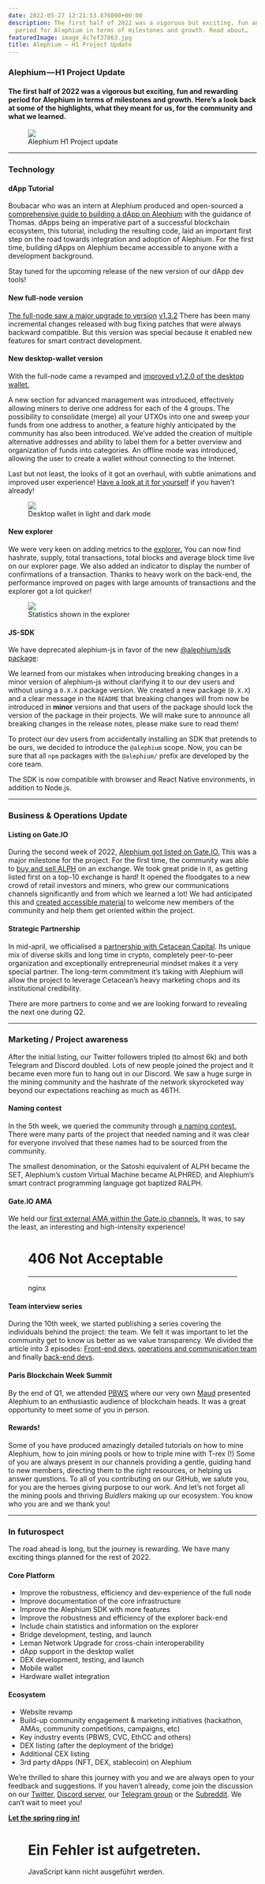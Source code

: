 ```yaml
---
date: 2022-05-27 12:21:53.876000+00:00
description: The first half of 2022 was a vigorous but exciting, fun and rewarding
  period for Alephium in terms of milestones and growth. Read about…
featuredImage: image_4c7ef37863.jpg
title: Alephium — H1 Project Update
---
```


### **Alephium — H1 Project Update**

#### The first half of 2022 was a vigorous but exciting, fun and rewarding period for Alephium in terms of milestones and growth. Here’s a look back at some of the highlights, what they meant for us, for the community and what we learned.

<figure id="8d6d" class="graf graf--figure graf-after--h4 graf--trailing">
<img src="image_4c7ef37863.jpg" class="graf-image" data-image-id="0*O0f5D-jMha9RR4C7" data-width="768" data-height="432" data-is-featured="true" />
<figcaption>Alephium H1 Project update</figcaption>
</figure>

---

### Technology

#### dApp Tutorial

Boubacar who was an intern at Alephium produced and open-sourced a <a href="https://github.com/alephium/voting-tutorial" class="markup--anchor markup--p-anchor" data-href="https://github.com/alephium/voting-tutorial" rel="noopener" target="_blank">comprehensive guide to building a dApp on Alephium</a> with the guidance of Thomas. dApps being an imperative part of a successful blockchain ecosystem, this tutorial, including the resulting code, laid an important first step on the road towards integration and adoption of Alephium. For the first time, building dApps on Alephium became accessible to anyone with a development background.

Stay tuned for the upcoming release of the new version of our dApp dev tools!

#### New full-node version

<a href="https://github.com/alephium/alephium/releases" class="markup--anchor markup--p-anchor" data-href="https://github.com/alephium/alephium/releases" rel="noopener" target="_blank">The full-node saw a major upgrade to version</a> <a href="https://github.com/alephium/alephium/releases/tag/v1.3.2" class="markup--anchor markup--p-anchor" data-href="https://github.com/alephium/alephium/releases/tag/v1.3.2" rel="noopener" target="_blank">v1.3.2</a> There has been many incremental changes released with bug fixing patches that were always backward compatible. But this version was special because it enabled new features for smart contract development.

#### New desktop-wallet version

With the full-node came a revamped and <a href="https://github.com/alephium/desktop-wallet/releases/tag/v1.2.0" class="markup--anchor markup--p-anchor" data-href="https://github.com/alephium/desktop-wallet/releases/tag/v1.2.0" rel="noopener" target="_blank">improved v1.2.0 of the desktop wallet.</a>

A new section for advanced management was introduced, effectively allowing miners to derive one address for each of the 4 groups. The possibility to consolidate (merge) all your UTXOs into one and sweep your funds from one address to another, a feature highly anticipated by the community has also been introduced. We’ve added the creation of multiple alternative addresses and ability to label them for a better overview and organization of funds into categories. An offline mode was introduced, allowing the user to create a wallet without connecting to the Internet.

Last but not least, the looks of it got an overhaul, with subtle animations and improved user experience! <a href="https://github.com/alephium/desktop-wallet/releases/latest" class="markup--anchor markup--p-anchor" data-href="https://github.com/alephium/desktop-wallet/releases/latest" rel="noopener" target="_blank">Have a look at it for yourself</a> if you haven’t already!

<figure id="dbfe" class="graf graf--figure graf-after--p">
<img src="image_b8cdabdd41.png" class="graf-image" data-image-id="1*6bSueMHVMELW8ufUfTYfow.png" data-width="768" data-height="284" />
<figcaption>Desktop wallet in light and dark mode</figcaption>
</figure>

#### New explorer

We were very keen on adding metrics to the <a href="https://explorer.alephium.org/#/blocks" class="markup--anchor markup--p-anchor" data-href="https://explorer.alephium.org/#/blocks" rel="noopener" target="_blank">explorer.</a> You can now find hashrate, supply, total transactions, total blocks and average block time live on our explorer page. We also added an indicator to display the number of confirmations of a transaction. Thanks to heavy work on the back-end, the performance improved on pages with large amounts of transactions and the explorer got a lot quicker!

<figure id="0200" class="graf graf--figure graf-after--p">
<img src="image_6578d96769.png" class="graf-image" data-image-id="1*dherAJfF6FxjDCxh4lqKYw.png" data-width="1237" data-height="193" />
<figcaption>Statistics shown in the explorer</figcaption>
</figure>

#### JS-SDK

We have deprecated alephium-js in favor of the new <a href="https://github.com/alephium/js-sdk/" class="markup--anchor markup--p-anchor" data-href="https://github.com/alephium/js-sdk/" rel="noopener" target="_blank">@alephium/sdk package</a>:

We learned from our mistakes when introducing breaking changes in a minor version of alephium-js without clarifying it to our dev users and without using a `0.X.X` package version. We created a new package (`0.X.X`) and a clear message in the `README` that breaking changes will from now be introduced in **minor** versions and that users of the package should lock the version of the package in their projects. We will make sure to announce all breaking changes in the release notes, please make sure to read them!

To protect our dev users from accidentally installing an SDK that pretends to be ours, we decided to introduce the `@alephium` scope. Now, you can be sure that all `npm` packages with the `@alephium/` prefix are developed by the core team.

The SDK is now compatible with browser and React Native environments, in addition to Node.js.

---

### Business & Operations Update

#### Listing on Gate.IO

During the second week of 2022, <a href="https://medium.com/@alephium/gate-io-first-to-list-alephium-alph-a7e5fe56cd45" class="markup--anchor markup--p-anchor" data-href="https://medium.com/@alephium/gate-io-first-to-list-alephium-alph-a7e5fe56cd45" target="_blank">Alephium got listed on Gate.IO.</a> This was a major milestone for the project. For the first time, the community was able to <a href="https://www.gate.io/trade/ALPH_USDT" class="markup--anchor markup--p-anchor" data-href="https://www.gate.io/trade/ALPH_USDT" rel="noopener" target="_blank">buy and sell ALPH</a> on an exchange. We took great pride in it, as getting listed first on a top-10 exchange is hard! It opened the floodgates to a new crowd of retail investors and miners, who grew our communications channels significantly and from which we learned a lot! We had anticipated this and <a href="https://medium.com/@alephium/welcome-to-alephium-alph-48dfb72aa458" class="markup--anchor markup--p-anchor" data-href="https://medium.com/@alephium/welcome-to-alephium-alph-48dfb72aa458" target="_blank">created accessible material</a> to welcome new members of the community and help them get oriented within the project.

#### Strategic Partnership

In mid-april, we officialised a <a href="https://medium.com/@alephium/alephium-partners-with-cetacean-capital-83cf2fbea8a1" class="markup--anchor markup--p-anchor" data-href="https://medium.com/@alephium/alephium-partners-with-cetacean-capital-83cf2fbea8a1" target="_blank">partnership with Cetacean Capital</a>. Its unique mix of diverse skills and long time in crypto, completely peer-to-peer organization and exceptionally entrepreneurial mindset makes it a very special partner. The long-term commitment it’s taking with Alephium will allow the project to leverage Cetacean’s heavy marketing chops and its institutional credibility.

There are more partners to come and we are looking forward to revealing the next one during Q2.

---

### Marketing / Project awareness

After the initial listing, our Twitter followers tripled (to almost 6k) and both Telegram and Discord doubled. Lots of new people joined the project and it became even more fun to hang out in our Discord. We saw a huge surge in the mining community and the hashrate of the network skyrocketed way beyond our expectations reaching as much as 46TH.

#### Naming contest

In the 5th week, we queried the community through <a href="https://medium.com/@alephium/alephium-naming-competition-c1b736797461" class="markup--anchor markup--p-anchor" data-href="https://medium.com/@alephium/alephium-naming-competition-c1b736797461" target="_blank">a naming contest.</a> There were many parts of the project that needed naming and it was clear for everyone involved that these names had to be sourced from the community.

The smallest denomination, or the Satoshi equivalent of ALPH became the SET, Alephium’s custom Virtual Machine became ALPHRED, and Alephium’s smart contract programming language got baptized RALPH.

#### Gate.IO AMA

We held our <a href="https://medium.com/@alephium/gate-io-ama-with-alephium-67b50d179d72" class="markup--anchor markup--p-anchor" data-href="https://medium.com/@alephium/gate-io-ama-with-alephium-67b50d179d72" target="_blank">first external AMA within the Gate.io channels.</a> It was, to say the least, an interesting and high-intensity experience!

<figure id="b557" class="graf graf--figure graf--iframe graf-after--p">
<h1 id="not-acceptable">406 Not Acceptable</h1>
<hr />
<p>nginx</p>
</figure>

#### Team interview series

During the 10th week, we started publishing a series covering the individuals behind the project: the team. We felt it was important to let the community get to know us better as we value transparency. We divided the article into 3 episodes: <a href="https://medium.com/@alephium/core-team-interview-series-episode-1-3472f8295af6" class="markup--anchor markup--p-anchor" data-href="https://medium.com/@alephium/core-team-interview-series-episode-1-3472f8295af6" target="_blank">Front-end devs</a>, <a href="https://medium.com/@alephium/core-team-interview-series-episode-2-bec6e6908d2f" class="markup--anchor markup--p-anchor" data-href="https://medium.com/@alephium/core-team-interview-series-episode-2-bec6e6908d2f" target="_blank">operations and communication team</a> and finally <a href="https://medium.com/@alephium/core-team-interview-series-episode-3-64b6dacc1459" class="markup--anchor markup--p-anchor" data-href="https://medium.com/@alephium/core-team-interview-series-episode-3-64b6dacc1459" target="_blank">back-end devs</a>.

#### Paris Blockchain Week Summit

By the end of Q1, we attended <a href="https://pbwsummit.com/" class="markup--anchor markup--p-anchor" data-href="https://pbwsummit.com/" rel="noopener" target="_blank">PBWS</a> where our very own <a href="https://twitter.com/MaudSim0n" class="markup--anchor markup--p-anchor" data-href="https://twitter.com/MaudSim0n" rel="noopener" target="_blank">Maud</a> presented Alephium to an enthusiastic audience of blockchain heads. It was a great opportunity to meet some of you in person.

#### Rewards!

Some of you have produced amazingly detailed tutorials on how to mine Alephium, how to join mining pools or how to triple mine with T-rex (!) Some of you are always present in our channels providing a gentle, guiding hand to new members, directing them to the right resources, or helping us answer questions. To all of you contributing on our GitHub, we salute you, for you are the heroes giving purpose to our work. And let’s not forget all the mining pools and thriving _Buidlers_ making up our ecosystem. You know who you are and we thank you!

---

### In futurospect

The road ahead is long, but the journey is rewarding. We have many exciting things planned for the rest of 2022.

#### Core Platform

- Improve the robustness, efficiency and dev-experience of the full node
- Improve documentation of the core infrastructure
- Improve the Alephium SDK with more features
- Improve the robustness and efficiency of the explorer back-end
- Include chain statistics and information on the explorer
- Bridge development, testing, and launch
- Leman Network Upgrade for cross-chain interoperability
- dApp support in the desktop wallet
- DEX development, testing, and launch
- Mobile wallet
- Hardware wallet integration

#### Ecosystem

- Website revamp
- Build-up community engagement & marketing initiatives (hackathon, AMAs, community competitions, campaigns, etc)
- Key industry events (PBWS, CVC, EthCC and others)
- DEX listing (after the deployment of the bridge)
- Additional CEX listing
- 3rd party dApps (NFT, DEX, stablecoin) on Alephium

We’re thrilled to share this journey with you and we are always open to your feedback and suggestions. If you haven’t already, come join the discussion on our <a href="https://twitter.com/alephium" class="markup--anchor markup--p-anchor" data-href="https://twitter.com/alephium" rel="noopener" target="_blank">Twitter</a>, <a href="https://discord.gg/JErgRBfRSB" class="markup--anchor markup--p-anchor" data-href="https://discord.gg/JErgRBfRSB" rel="noopener" target="_blank">Discord server</a>, our <a href="https://t.me/alephiumgroup" class="markup--anchor markup--p-anchor" data-href="https://t.me/alephiumgroup" rel="noopener" target="_blank">Telegram group</a> or the <a href="https://www.reddit.com/r/Alephium/" class="markup--anchor markup--p-anchor" data-href="https://www.reddit.com/r/Alephium/" rel="noopener" target="_blank">Subreddit</a>. We can’t wait to meet you!

<a href="https://www.youtube.com/watch?v=VQQA3GRx_es" class="markup--anchor markup--p-anchor" data-href="https://www.youtube.com/watch?v=VQQA3GRx_es" rel="noopener" target="_blank"><strong>Let the spring ring in!</strong></a>

<figure id="6ad7" class="graf graf--figure graf--iframe graf-after--p graf--trailing">

<h1 id="ein-fehler-ist-aufgetreten." class="message">Ein Fehler ist aufgetreten.</h1>
JavaScript kann nicht ausgeführt werden.
</figure>
